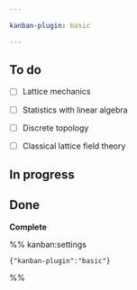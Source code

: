 ```yaml
---

kanban-plugin: basic

---
```


## To do

- [ ] Lattice mechanics
- [ ] Statistics with linear algebra
- [ ] Discrete topology
- [ ] Classical lattice field theory


## In progress



## Done

**Complete**




%% kanban:settings
```
{"kanban-plugin":"basic"}
```
%%